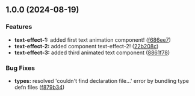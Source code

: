 ## 1.0.0 (2024-08-19)

### Features

- **text-effect-1:** added first text animation component! ([f686ee7](https://github.com/mwaqar29/react-text-animate/commit/f686ee7bdc47d318670df84fc2414fc6c40e9dbd))
- **text-effect-2:** added component text-effect-2! ([22b208c](https://github.com/mwaqar29/react-text-animate/commit/22b208cfcb1c21438dd456f4e3243fdb5b66f0a2))
- **text-effect-3:** added third animated text component ([8861f78](https://github.com/mwaqar29/react-text-animate/commit/8861f78b6c76d51ad88147245eb7b21c6119db20))

### Bug Fixes

- **types:** resolved 'couldn't find declaration file...' error by bundling type defn files ([f879b34](https://github.com/mwaqar29/react-text-animate/commit/f879b3401f17eb61095eccf00901d3fa93d8d821))
